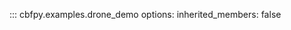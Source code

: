 ::: cbfpy.examples.drone_demo
    <!-- handler: python -->
    options:
      <!-- show_root_heading: true -->
      <!-- show_source: true -->
      inherited_members: false
